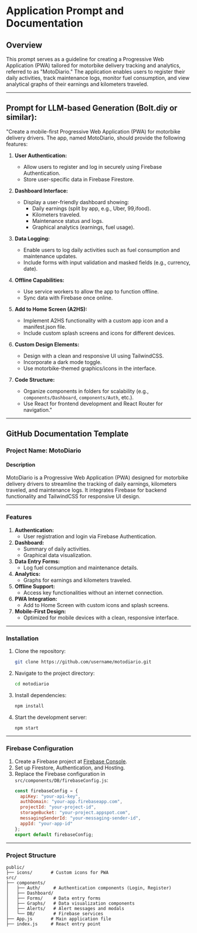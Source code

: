 # Application Prompt and Documentation

## Overview

This prompt serves as a guideline for creating a Progressive Web Application (PWA) tailored for motorbike delivery tracking and analytics, referred to as "MotoDiario." The application enables users to register their daily activities, track maintenance logs, monitor fuel consumption, and view analytical graphs of their earnings and kilometers traveled.

---

## Prompt for LLM-based Generation (Bolt.diy or similar):

"Create a mobile-first Progressive Web Application (PWA) for motorbike delivery drivers. The app, named MotoDiario, should provide the following features:

1. **User Authentication:**

   - Allow users to register and log in securely using Firebase Authentication.
   - Store user-specific data in Firebase Firestore.

2. **Dashboard Interface:**

   - Display a user-friendly dashboard showing:
     - Daily earnings (split by app, e.g., Uber, 99,ifood).
     - Kilometers traveled.
     - Maintenance status and logs.
     - Graphical analytics (earnings, fuel usage).

3. **Data Logging:**

   - Enable users to log daily activities such as fuel consumption and maintenance updates.
   - Include forms with input validation and masked fields (e.g., currency, date).

4. **Offline Capabilities:**

   - Use service workers to allow the app to function offline.
   - Sync data with Firebase once online.

5. **Add to Home Screen (A2HS):**

   - Implement A2HS functionality with a custom app icon and a manifest.json file.
   - Include custom splash screens and icons for different devices.

6. **Custom Design Elements:**

   - Design with a clean and responsive UI using TailwindCSS.
   - Incorporate a dark mode toggle.
   - Use motorbike-themed graphics/icons in the interface.

7. **Code Structure:**

   - Organize components in folders for scalability (e.g., `components/Dashboard`, `components/Auth`, etc.).
   - Use React for frontend development and React Router for navigation."

---

## GitHub Documentation Template

### Project Name: MotoDiario

#### Description

MotoDiario is a Progressive Web Application (PWA) designed for motorbike delivery drivers to streamline the tracking of daily earnings, kilometers traveled, and maintenance logs. It integrates Firebase for backend functionality and TailwindCSS for responsive UI design.

---

### Features

1. **Authentication:**
   - User registration and login via Firebase Authentication.
2. **Dashboard:**
   - Summary of daily activities.
   - Graphical data visualization.
3. **Data Entry Forms:**
   - Log fuel consumption and maintenance details.
4. **Analytics:**
   - Graphs for earnings and kilometers traveled.
5. **Offline Support:**
   - Access key functionalities without an internet connection.
6. **PWA Integration:**
   - Add to Home Screen with custom icons and splash screens.
7. **Mobile-First Design:**
   - Optimized for mobile devices with a clean, responsive interface.

---

### Installation

1. Clone the repository:
   ```bash
   git clone https://github.com/username/motodiario.git
   ```
2. Navigate to the project directory:
   ```bash
   cd motodiario
   ```
3. Install dependencies:
   ```bash
   npm install
   ```
4. Start the development server:
   ```bash
   npm start
   ```

---

### Firebase Configuration

1. Create a Firebase project at [Firebase Console](https://console.firebase.google.com/).
2. Set up Firestore, Authentication, and Hosting.
3. Replace the Firebase configuration in `src/components/DB/firebaseConfig.js`:
   ```javascript
   const firebaseConfig = {
     apiKey: "your-api-key",
     authDomain: "your-app.firebaseapp.com",
     projectId: "your-project-id",
     storageBucket: "your-project.appspot.com",
     messagingSenderId: "your-messaging-sender-id",
     appId: "your-app-id"
   };
   export default firebaseConfig;
   ```

---

### Project Structure

```
public/
├── icons/       # Custom icons for PWA
src/
├── components/
│   ├── Auth/     # Authentication components (Login, Register)
│   ├── Dashboard/
│   ├── Forms/    # Data entry forms
│   ├── Graphs/   # Data visualization components
│   ├── Alerts/   # Alert messages and modals
│   └── DB/       # Firebase services
├── App.js       # Main application file
├── index.js     # React entry point
```

